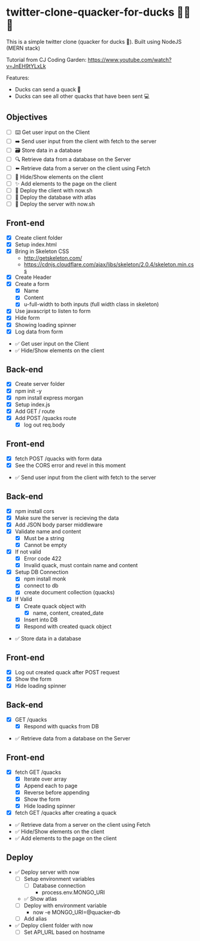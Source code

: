 # twitter-clone-quacker-for-ducks 🦆🦆🦆

This is a simple twitter clone (quacker for ducks 🦆). Built using NodeJS (MERN stack)

Tutorial from CJ Coding Garden: https://www.youtube.com/watch?v=JnEH9tYLxLk

Features:

-   Ducks can send a quack 🦆
-   Ducks can see all other quacks that have been sent 💻

## Objectives

-   [ ] ⌨️ Get user input on the Client
-   [ ] ➡️ Send user input from the client with fetch to the server
-   [ ] 🗃 Store data in a database
-   [ ] 🔍 Retrieve data from a database on the Server
-   [ ] ⬅️ Retrieve data from a server on the client using Fetch
-   [ ] 🙈 Hide/Show elements on the client
-   [ ] ✨ Add elements to the page on the client
-   [ ] 🚀 Deploy the client with now.sh
-   [ ] 🚀 Deploy the database with atlas
-   [ ] 🚀 Deploy the server with now.sh

## Front-end

-   [x] Create client folder
-   [x] Setup index.html
-   [x] Bring in Skeleton CSS
    -   http://getskeleton.com/
    -   https://cdnjs.cloudflare.com/ajax/libs/skeleton/2.0.4/skeleton.min.css
-   [x] Create Header
-   [x] Create a form
    -   [x] Name
    -   [x] Content
    -   [x] u-full-width to both inputs (full width class in skeleton)
-   [x] Use javascript to listen to form
-   [x] Hide form
-   [x] Showing loading spinner
-   [x] Log data from form

*   ✅ Get user input on the Client
*   ✅ Hide/Show elements on the client

## Back-end

-   [x] Create server folder
-   [x] npm init -y
-   [x] npm install express morgan
-   [x] Setup index.js
-   [x] Add GET / route
-   [x] Add POST /quacks route
    -   [x] log out req.body

## Front-end

-   [x] fetch POST /quacks with form data
-   [x] See the CORS error and revel in this moment
-   ✅ Send user input from the client with fetch to the server

## Back-end

-   [x] npm install cors
-   [x] Make sure the server is recieving the data
-   [x] Add JSON body parser middleware
-   [x] Validate name and content
    -   [x] Must be a string
    -   [x] Cannot be empty
-   [x] If not valid
    -   [x] Error code 422
    -   [x] Invalid quack, must contain name and content
-   [x] Setup DB Connection
    -   [x] npm install monk
    -   [x] connect to db
    -   [x] create document collection (quacks)
-   [x] If Valid
    -   [x] Create quack object with
        -   [x] name, content, created_date
    -   [x] Insert into DB
    -   [x] Respond with created quack object
-   ✅ Store data in a database

## Front-end

-   [x] Log out created quack after POST request
-   [x] Show the form
-   [x] Hide loading spinner

## Back-end

-   [x] GET /quacks
    -   [x] Respond with quacks from DB
-   ✅ Retrieve data from a database on the Server

## Front-end

-   [x] fetch GET /quacks
    -   [x] Iterate over array
    -   [x] Append each to page
    -   [x] Reverse before appending
    -   [x] Show the form
    -   [x] Hide loading spinner
-   [x] fetch GET /quacks after creating a quack
-   ✅ Retrieve data from a server on the client using Fetch
-   ✅ Hide/Show elements on the client
-   ✅ Add elements to the page on the client

## Deploy

-   ✅ Deploy server with now
    -   [ ] Setup environment variables
        -   [ ] Database connection
            -   process.env.MONGO_URI
    -   ✅ Show atlas
    -   [ ] Deploy with environment variable
        -   now -e MONGO_URI=@quacker-db
    -   [ ] Add alias
-   ✅ Deploy client folder with now
    -   [ ] Set API_URL based on hostname
